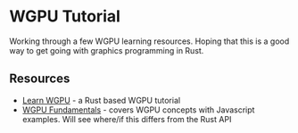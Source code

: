 # WGPU Tutorial

Working through a few WGPU learning resources. Hoping that this is a good way to get going with graphics programming in Rust.

## Resources

- [Learn WGPU](https://sotrh.github.io/learn-wgpu/) - a Rust based WGPU tutorial
- [WGPU Fundamentals](https://webgpufundamentals.org/) - covers WGPU concepts with Javascript examples. Will see where/if this differs from the Rust API
